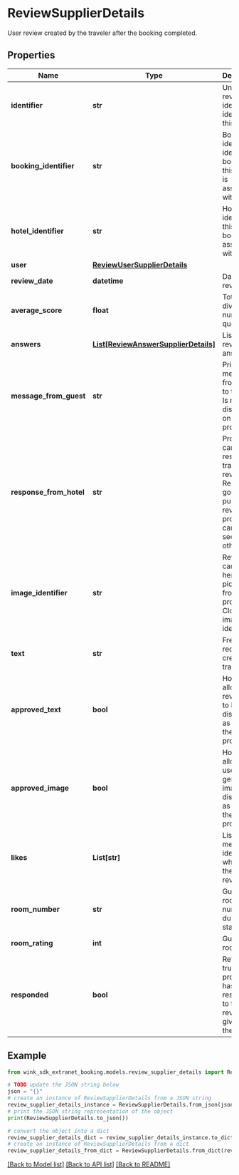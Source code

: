 # ReviewSupplierDetails

User review created by the traveler after the booking completed.

## Properties

Name | Type | Description | Notes
------------ | ------------- | ------------- | -------------
**identifier** | **str** | Unique review identifier identifying this record. | [optional] 
**booking_identifier** | **str** | Booking identifier identifier booking this review is associated with. | [optional] 
**hotel_identifier** | **str** | Hotel identifier this booking is associated with. | [optional] 
**user** | [**ReviewUserSupplierDetails**](ReviewUserSupplierDetails.md) |  | [optional] 
**review_date** | **datetime** | Date of review. | [optional] 
**average_score** | **float** | Total points divided by number of questions. | [optional] 
**answers** | [**List[ReviewAnswerSupplierDetails]**](ReviewAnswerSupplierDetails.md) | List of user review answers. | [optional] 
**message_from_guest** | **str** | Private message from guest to the hotel. Is not displayed on property profile. | [optional] 
**response_from_hotel** | **str** | Property can response to traveler review. Response goes on public review profile and can be seen by others. | [optional] 
**image_identifier** | **str** | Reviewer can upload her best picture from the property. Cloudinary image identifier. | [optional] 
**text** | **str** | Free text record created by traveler | [optional] 
**approved_text** | **bool** | Hotel allows the review text to be displayed as part of their profile. | [optional] 
**approved_image** | **bool** | Hotel allows the user-generated image to be displayed as part of their profile. | [optional] 
**likes** | **List[str]** | List of member identifiers who liked the textual review | [optional] 
**room_number** | **str** | Guest&#39;s room number during their stay. | [optional] 
**room_rating** | **int** | Guest&#39;s room rating | [optional] 
**responded** | **bool** | Returns true if property has responded to the review given by the guest. | [optional] [default to False]

## Example

```python
from wink_sdk_extranet_booking.models.review_supplier_details import ReviewSupplierDetails

# TODO update the JSON string below
json = "{}"
# create an instance of ReviewSupplierDetails from a JSON string
review_supplier_details_instance = ReviewSupplierDetails.from_json(json)
# print the JSON string representation of the object
print(ReviewSupplierDetails.to_json())

# convert the object into a dict
review_supplier_details_dict = review_supplier_details_instance.to_dict()
# create an instance of ReviewSupplierDetails from a dict
review_supplier_details_from_dict = ReviewSupplierDetails.from_dict(review_supplier_details_dict)
```
[[Back to Model list]](../README.md#documentation-for-models) [[Back to API list]](../README.md#documentation-for-api-endpoints) [[Back to README]](../README.md)


